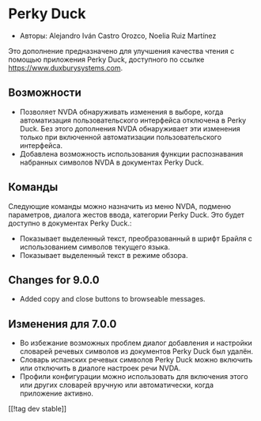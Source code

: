 # Perky Duck #

*	Авторы: Alejandro Iván Castro Orozco, Noelia Ruiz Martínez

Это дополнение предназначено для улучшения качества чтения с помощью
приложения Perky Duck, доступного по ссылке
<https://www.duxburysystems.com>.

## Возможности ##

* Позволяет NVDA обнаруживать изменения в выборе, когда автоматизация
  пользовательского интерфейса отключена в Perky Duck. Без этого дополнения
  NVDA обнаруживает эти изменения только при включенной автоматизации
  пользовательского интерфейса.
* Добавлена возможность использования функции распознавания набранных
  символов NVDA в документах Perky Duck.

## Команды ##

Следующие команды можно назначить из меню NVDA, подменю параметров, диалога
жестов ввода, категории Perky Duck. Это будет доступно в документах Perky
Duck.:

* Показывает выделенный текст, преобразованный в шрифт Брайля с
  использованием символов текущего языка.
* Показывает выделенный текст в режиме обзора.

## Changes for 9.0.0 ##

* Added copy and close buttons to browseable messages.

## Изменения для 7.0.0 ##

* Во избежание возможных проблем диалог добавления и настройки словарей
  речевых символов из документов Perky Duck был удалён.
* Словарь испанских речевых символов Perky Duck можно включить или отключить
  в диалоге настроек речи NVDA.
* Профили конфигурации можно использовать для включения этого или других
  словарей вручную или автоматически, когда приложение активно.

[[!tag dev stable]]
